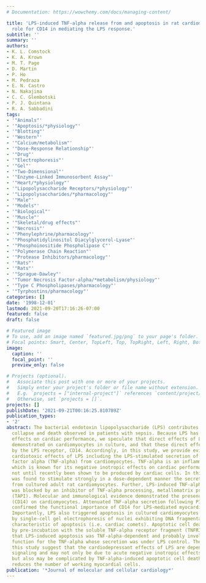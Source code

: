 ```yaml
---
# Documentation: https://wowchemy.com/docs/managing-content/

title: 'LPS-induced TNF-alpha release from and apoptosis in rat cardiomyocytes: obligatory
  role for CD14 in mediating the LPS response.'
subtitle: ''
summary: ''
authors:
- K. L. Comstock
- K. A. Krown
- M. T. Page
- D. Martin
- P. Ho
- M. Pedraza
- E. N. Castro
- N. Nakajima
- C. C. Glembotski
- P. J. Quintana
- R. A. Sabbadini
tags:
- '"Animals"'
- '"Apoptosis/*physiology"'
- '"Blotting"'
- '"Western"'
- '"Calcium/metabolism"'
- '"Dose-Response Relationship"'
- '"Drug"'
- '"Electrophoresis"'
- '"Gel"'
- '"Two-Dimensional"'
- '"Enzyme-Linked Immunosorbent Assay"'
- '"Heart/*physiology"'
- '"Lipopolysaccharide Receptors/*physiology"'
- '"Lipopolysaccharides/*pharmacology"'
- '"Male"'
- '"Models"'
- '"Biological"'
- '"Muscle"'
- '"Skeletal/drug effects"'
- '"Necrosis"'
- '"Phenylephrine/pharmacology"'
- '"Phosphatidylinositol Diacylglycerol-Lyase"'
- '"Phosphoinositide Phospholipase C"'
- '"Polymerase Chain Reaction"'
- '"Protease Inhibitors/pharmacology"'
- '"Rats"'
- '"Rats"'
- '"Sprague-Dawley"'
- '"Tumor Necrosis Factor-alpha/*metabolism/physiology"'
- '"Type C Phospholipases/pharmacology"'
- '"Tyrphostins/pharmacology"'
categories: []
date: '1998-12-01'
lastmod: 2021-09-20T17:16:26-07:00
featured: false
draft: false

# Featured image
# To use, add an image named `featured.jpg/png` to your page's folder.
# Focal points: Smart, Center, TopLeft, Top, TopRight, Left, Right, BottomLeft, Bottom, BottomRight.
image:
  caption: ''
  focal_point: ''
  preview_only: false

# Projects (optional).
#   Associate this post with one or more of your projects.
#   Simply enter your project's folder or file name without extension.
#   E.g. `projects = ["internal-project"]` references `content/project/deep-learning/index.md`.
#   Otherwise, set `projects = []`.
projects: []
publishDate: '2021-09-21T00:16:25.810789Z'
publication_types:
- '2'
abstract: The bacterial endotoxin lipopolysaccharide (LPS) contributes to the cardiovascular
  collapse and death observed in patients with sepsis. Because LPS has such profound
  effects on cardiac performance, we speculate that direct effects of LPS could be
  demonstrated on cardiomyocytes in culture, and that these direct effects are mediated
  by the LPS receptor, CD14. Accordingly, in this study, we provide evidence for CD14-dependent
  cardiotoxic effects of LPS including the LPS-stimulated secretion of tumor necrosis
  factor alpha (TNF-alpha) from cardiomyocytes. TNF-alpha is an inflammatory cytokine
  which is known for its negative inotropic effects on cardiac performance, but has
  not until recently been shown to be produced by cardiac cells. In this study, LPS
  was found to stimulate strongly in a dose-dependent manner the secretion of TNF-alpha
  from cultured adult rat cardiomyocytes. Further, LPS-induced TNF-alpha secretion
  was blocked by an inhibitor of TNF-alpha processing, metallomatrix protease inhibitor
  (TAPI). Molecular and immunological evidence demonstrated the presence of LPS receptors
  (CD14) on cardiomyocytes. Attenuated TNF-alpha secretion following PI-PLC treatment
  confirmed the functional importance of CD14 for LPS-mediated myocardial effects.
  Importantly, LPS also triggered apoptosis in cultured cardiomyocytes as quantified
  by single-cell gel electrophoresis of nuclei exhibiting DNA fragmentation patterns
  characteristic of apoptosis (i.e. cardiac comets). Apoptotic cell death was blocked
  by pre-incubation with the soluble TNF-alpha receptor fragment (TNFRII:Fc), suggesting
  that LPS-induced apoptosis was TNF-alpha-dependent and probably involved an autocrine
  function for the TNF-alpha whose secretion was under LPS control. The results of
  this study suggest that the cardiodepressant effects of LPS are dependent on CD14
  signaling and may not only be due to acute negative inotropic effects of TNF-alpha
  but also may be complicated by TNF-alpha-induced apoptotic cell death which effectively
  reduces the number of working myocardial cells.
publication: '*Journal of molecular and cellular cardiology*'
---
```

